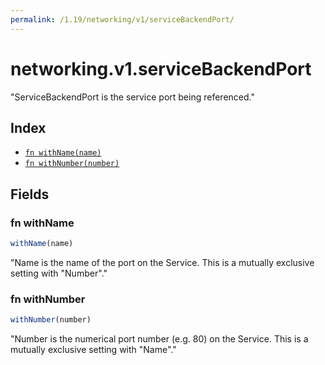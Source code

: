 ```yaml
---
permalink: /1.19/networking/v1/serviceBackendPort/
---
```


# networking.v1.serviceBackendPort

"ServiceBackendPort is the service port being referenced."

## Index

* [`fn withName(name)`](#fn-withname)
* [`fn withNumber(number)`](#fn-withnumber)

## Fields

### fn withName

```ts
withName(name)
```

"Name is the name of the port on the Service. This is a mutually exclusive setting with \"Number\"."

### fn withNumber

```ts
withNumber(number)
```

"Number is the numerical port number (e.g. 80) on the Service. This is a mutually exclusive setting with \"Name\"."